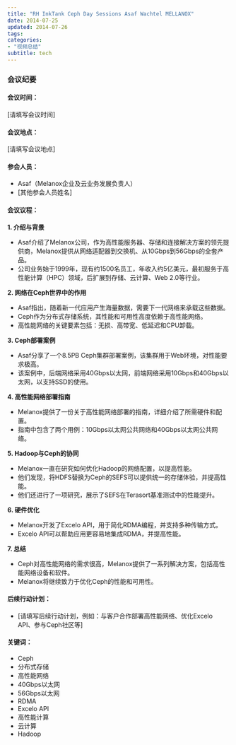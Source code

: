 ```yaml
---
title: "RH InkTank Ceph Day Sessions Asaf Wachtel MELLANOX"
date: 2014-07-25
updated: 2014-07-26
tags:
categories:
- "视频总结"
subtitle: tech
---
```




### 会议纪要

#### 会议时间：
[请填写会议时间]

#### 会议地点：
[请填写会议地点]

#### 参会人员：
- Asaf（Melanox企业及云业务发展负责人）
- [其他参会人员姓名]

#### 会议议程：

**1. 介绍与背景**

- Asaf介绍了Melanox公司，作为高性能服务器、存储和连接解决方案的领先提供商，Melanox提供从网络适配器到交换机、从10Gbps到56Gbps的全套产品。
- 公司业务始于1999年，现有约1500名员工，年收入约5亿美元，最初服务于高性能计算（HPC）领域，后扩展到存储、云计算、Web 2.0等行业。

**2. 网络在Ceph世界中的作用**

- Asaf指出，随着新一代应用产生海量数据，需要下一代网络来承载这些数据。
- Ceph作为分布式存储系统，其性能和可用性高度依赖于高性能网络。
- 高性能网络的关键要素包括：无损、高带宽、低延迟和CPU卸载。

**3. Ceph部署案例**

- Asaf分享了一个8.5PB Ceph集群部署案例，该集群用于Web环境，对性能要求极高。
- 该案例中，后端网络采用40Gbps以太网，前端网络采用10Gbps和40Gbps以太网，以支持SSD的使用。

**4. 高性能网络部署指南**

- Melanox提供了一份关于高性能网络部署的指南，详细介绍了所需硬件和配置。
- 指南中包含了两个用例：10Gbps以太网公共网络和40Gbps以太网公共网络。

**5. Hadoop与Ceph的协同**

- Melanox一直在研究如何优化Hadoop的网络配置，以提高性能。
- 他们发现，将HDFS替换为Ceph的SEFS可以提供统一的存储体验，并提高性能。
- 他们还进行了一项研究，展示了SEFS在Terasort基准测试中的性能提升。

**6. 硬件优化**

- Melanox开发了Excelo API，用于简化RDMA编程，并支持多种传输方式。
- Excelo API可以帮助应用更容易地集成RDMA，并提高性能。

**7. 总结**

- Ceph对高性能网络的需求很高，Melanox提供了一系列解决方案，包括高性能网络设备和软件。
- Melanox将继续致力于优化Ceph的性能和可用性。

#### 后续行动计划：

- [请填写后续行动计划，例如：与客户合作部署高性能网络、优化Excelo API、参与Ceph社区等]

#### 关键词：

- Ceph
- 分布式存储
- 高性能网络
- 40Gbps以太网
- 56Gbps以太网
- RDMA
- Excelo API
- 高性能计算
- 云计算
- Hadoop